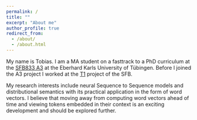 ```yaml
---
permalink: /
title: ""
excerpt: "About me"
author_profile: true
redirect_from: 
  - /about/
  - /about.html
---
```


My name is Tobias. I am a MA student on a fasttrack to a PhD curriculum at the [SFB833 A3](https://uni-tuebingen.de/en/research/core-research/collaborative-research-centers/sfb-833/research-projects/section-a-context/a3-hinrichsde-kok.html) at the Eberhard Karls University of Tübingen. Before I joined the A3 project I worked at the [T1](https://uni-tuebingen.de/en/research/core-research/collaborative-research-centers/sfb-833/research-projects/knowledge-transfer-t1/) project of the SFB. 

My research interests include neural Sequence to Sequence models and distributional semantics with its practical application in the form of word vectors. I believe that moving away from computing word vectors ahead of time and viewing tokens embedded in their context is an exciting development and should be explored further. 
